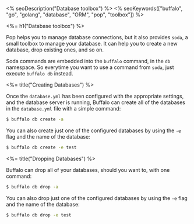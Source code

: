 <% seoDescription("Database toolbox") %>
<% seoKeywords(["buffalo", "go", "golang", "database", "ORM", "pop", "toolbox"]) %>

<%= h1("Database toolbox") %>

Pop helps you to manage database connections, but it also provides `soda`, a small toolbox to manage your database. It can help you to create a new database, drop existing ones, and so on.

Soda commands are embedded into the `buffalo` command, in the `db` namespace. So everytime you want to use a command from `soda`, just execute `buffalo db` instead.

<%= title("Creating Databases") %>

Once the `database.yml` has been configured with the appropriate settings, and the database server is running, Buffalo can create all of the databases in the `database.yml` file with a simple command:

```bash
$ buffalo db create -a
```

You can also create just one of the configured databases by using the `-e` flag and the name of the database:

```bash
$ buffalo db create -e test
```

<%= title("Dropping Databases") %>

Buffalo can drop all of your databases, should you want to, with one command:

```bash
$ buffalo db drop -a
```

You can also drop just one of the configured databases by using the `-e` flag and the name of the database:

```bash
$ buffalo db drop -e test
```